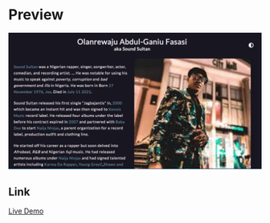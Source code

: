 # Preview

![Project img](img/soundSultanTribteScreenshot.png)

## Link

 [Live Demo](https://brymmobaggins.github.io/SoundSultan-tributePage/)